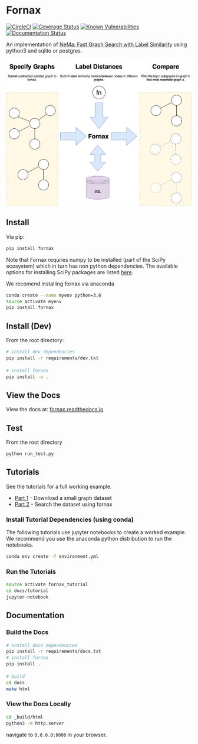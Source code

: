 # Fornax

[![CircleCI](https://circleci.com/gh/digicatapult/fornax.svg?style=svg&circle-token=2110b6bc1d713698d241fd08ae60cd925e60062f)](https://circleci.com/gh/digicatapult/fornax)
[![Coverage Status](https://coveralls.io/repos/github/digicatapult/fornax/badge.svg?branch=master)](https://coveralls.io/github/digicatapult/fornax?branch=master)
[![Known Vulnerabilities](https://snyk.io/test/github/digicatapult/fornax/badge.svg)](https://snyk.io/test/github/digicatapult/fornax/badge.svg)
[![Documentation Status](https://readthedocs.org/projects/fornax/badge/?version=latest)](https://fornax.readthedocs.io/en/latest/?badge=latest)

An implementation of [NeMa: Fast Graph Search with Label Similarity](http://www.vldb.org/pvldb/vol6/p181-khan.pdf) using python3 and sqlite or postgres.

<!-- do not use a relative path because it won't work on PyPI -->
![FORNAX](https://github.com/digicatapult/fornax/raw/master/docs/img/fornax.png)

## Install

Via pip:

```bash
pip install fornax
```

Note that Fornax requires numpy to be installed (part of the SciPy ecosystem)
which in turn has non python dependencies.
The available options for installing SciPy packages are listed [here](https://scipy.org/install.html).

We recomend installing fornax via anaconda

```bash
conda create --name myenv python=3.6
source activate myenv
pip install fornax
```

## Install (Dev)

From the root directory:

```bash
# install dev dependencies
pip install -r requirements/dev.txt

# install fornax
pip install -e .
```

## View the Docs

View the docs at: [fornax.readthedocs.io](http://fornax.readthedocs.io/)

## Test

From the root directory

```bash
python run_test.py
```

## Tutorials

See the tutorials for a full working example.

* [Part 1](docs/tutorial/tutorial1.ipynb) - Download a small graph dataset
* [Part 2](docs/tutorial/tutorial2.ipynb) - Search the dataset using fornax

### Install Tutorial Dependencies (using conda)

The following tutorials use jupyter notebooks to create a worked example.
We recommend you use the anaconda python distribution to run the notebooks.

```bash
conda env create -f environment.yml
```

### Run the Tutorials

```bash
source activate fornax_tutorial
cd docs/tutorial
jupyter-notebook
```

## Documentation

### Build the Docs

```bash
# install docs dependencies
pip install -r requirements/docs.txt
# install fornax
pip install .

# build
cd docs
make html
```

### View the Docs Locally

```bash
cd _build/html
python3 -m http.server
```

navigate to `0.0.0.0:8000` in your browser.
